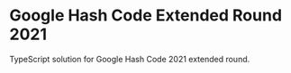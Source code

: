 # Google Hash Code Extended Round 2021

TypeScript solution for Google Hash Code 2021 extended round.
